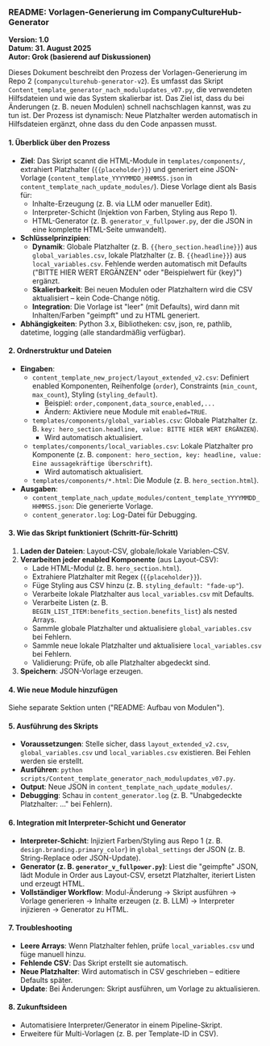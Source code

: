 ### README: Vorlagen-Generierung im CompanyCultureHub-Generator

**Version: 1.0**  
**Datum: 31. August 2025**  
**Autor: Grok (basierend auf Diskussionen)**

Dieses Dokument beschreibt den Prozess der Vorlagen-Generierung im Repo 2 (`companyculturehub-generator-v2`). Es umfasst das Skript `Content_template_generator_nach_modulupdates_v07.py`, die verwendeten Hilfsdateien und wie das System skalierbar ist. Das Ziel ist, dass du bei Änderungen (z. B. neuen Modulen) schnell nachschlagen kannst, was zu tun ist. Der Prozess ist dynamisch: Neue Platzhalter werden automatisch in Hilfsdateien ergänzt, ohne dass du den Code anpassen musst.

#### 1. Überblick über den Prozess
- **Ziel**: Das Skript scannt die HTML-Module in `templates/components/`, extrahiert Platzhalter (`{{placeholder}}`) und generiert eine JSON-Vorlage (`content_template_YYYYMMDD_HHMMSS.json` in `content_template_nach_update_modules/`). Diese Vorlage dient als Basis für:
  - Inhalte-Erzeugung (z. B. via LLM oder manueller Edit).
  - Interpreter-Schicht (Injektion von Farben, Styling aus Repo 1).
  - HTML-Generator (z. B. `generator_v_fullpower.py`, der die JSON in eine komplette HTML-Seite umwandelt).
- **Schlüsselprinzipien**:
  - **Dynamik**: Globale Platzhalter (z. B. `{{hero_section.headline}}`) aus `global_variables.csv`, lokale Platzhalter (z. B. `{{headline}}`) aus `local_variables.csv`. Fehlende werden automatisch mit Defaults ("BITTE HIER WERT ERGÄNZEN" oder "Beispielwert für {key}") ergänzt.
  - **Skalierbarkeit**: Bei neuen Modulen oder Platzhaltern wird die CSV aktualisiert – kein Code-Change nötig.
  - **Integration**: Die Vorlage ist "leer" (mit Defaults), wird dann mit Inhalten/Farben "geimpft" und zu HTML generiert.
- **Abhängigkeiten**: Python 3.x, Bibliotheken: csv, json, re, pathlib, datetime, logging (alle standardmäßig verfügbar).

#### 2. Ordnerstruktur und Dateien
- **Eingaben**:
  - `content_template_new_project/layout_extended_v2.csv`: Definiert enabled Komponenten, Reihenfolge (`order`), Constraints (`min_count`, `max_count`), Styling (`styling_default`).
    - Beispiel: `order,component,data_source,enabled,...`
    - Ändern: Aktiviere neue Module mit `enabled=TRUE`.
  - `templates/components/global_variables.csv`: Globale Platzhalter (z. B. `key: hero_section.headline, value: BITTE HIER WERT ERGÄNZEN`).
    - Wird automatisch aktualisiert.
  - `templates/components/local_variables.csv`: Lokale Platzhalter pro Komponente (z. B. `component: hero_section, key: headline, value: Eine aussagekräftige Überschrift`).
    - Wird automatisch aktualisiert.
  - `templates/components/*.html`: Die Module (z. B. `hero_section.html`).
- **Ausgaben**:
  - `content_template_nach_update_modules/content_template_YYYYMMDD_HHMMSS.json`: Die generierte Vorlage.
  - `content_generator.log`: Log-Datei für Debugging.

#### 3. Wie das Skript funktioniert (Schritt-für-Schritt)
1. **Laden der Dateien**: Layout-CSV, globale/lokale Variablen-CSV.
2. **Verarbeiten jeder enabled Komponente** (aus Layout-CSV):
   - Lade HTML-Modul (z. B. `hero_section.html`).
   - Extrahiere Platzhalter mit Regex (`{{placeholder}}`).
   - Füge Styling aus CSV hinzu (z. B. `styling_default: "fade-up"`).
   - Verarbeite lokale Platzhalter aus `local_variables.csv` mit Defaults.
   - Verarbeite Listen (z. B. `BEGIN_LIST_ITEM:benefits_section.benefits_list`) als nested Arrays.
   - Sammle globale Platzhalter und aktualisiere `global_variables.csv` bei Fehlern.
   - Sammle neue lokale Platzhalter und aktualisiere `local_variables.csv` bei Fehlern.
   - Validierung: Prüfe, ob alle Platzhalter abgedeckt sind.
3. **Speichern**: JSON-Vorlage erzeugen.

#### 4. Wie neue Module hinzufügen
Siehe separate Sektion unten ("README: Aufbau von Modulen").

#### 5. Ausführung des Skripts
- **Voraussetzungen**: Stelle sicher, dass `layout_extended_v2.csv`, `global_variables.csv` und `local_variables.csv` existieren. Bei Fehlen werden sie erstellt.
- **Ausführen**: `python scripts/Content_template_generator_nach_modulupdates_v07.py`.
- **Output**: Neue JSON in `content_template_nach_update_modules/`.
- **Debugging**: Schau in `content_generator.log` (z. B. "Unabgedeckte Platzhalter: ..." bei Fehlern).

#### 6. Integration mit Interpreter-Schicht und Generator
- **Interpreter-Schicht**: Injiziert Farben/Styling aus Repo 1 (z. B. `design.branding.primary_color`) in `global_settings` der JSON (z. B. String-Replace oder JSON-Update).
- **Generator (z. B. `generator_v_fullpower.py`)**: Liest die "geimpfte" JSON, lädt Module in Order aus Layout-CSV, ersetzt Platzhalter, iteriert Listen und erzeugt HTML.
- **Vollständiger Workflow**: Modul-Änderung → Skript ausführen → Vorlage generieren → Inhalte erzeugen (z. B. LLM) → Interpreter injizieren → Generator zu HTML.

#### 7. Troubleshooting
- **Leere Arrays**: Wenn Platzhalter fehlen, prüfe `local_variables.csv` und füge manuell hinzu.
- **Fehlende CSV**: Das Skript erstellt sie automatisch.
- **Neue Platzhalter**: Wird automatisch in CSV geschrieben – editiere Defaults später.
- **Update**: Bei Änderungen: Skript ausführen, um Vorlage zu aktualisieren.

#### 8. Zukunftsideen
- Automatisiere Interpreter/Generator in einem Pipeline-Skript.
- Erweitere für Multi-Vorlagen (z. B. per Template-ID in CSV).